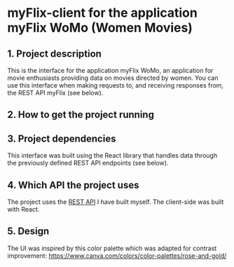 # myFlix-client for the application myFlix WoMo (Women Movies)

## 1. Project description

This is the interface for the application myFlix WoMo, an application for movie enthusiasts providing data on movies directed by women. You can use this interface when making requests to, and receiving responses from, the REST API myFlix (see below).

## 2. How to get the project running

## 3. Project dependencies

This interface was built using the React library that handles data through the previously defined REST API endpoints (see below).

## 4. Which API the project uses

The project uses the [REST API](https://github.com/SarahJD/myFlix) I have built myself. The client-side was built with React.

## 5. Design

The UI was inspired by this color palette which was adapted for contrast improvement: https://www.canva.com/colors/color-palettes/rose-and-gold/
